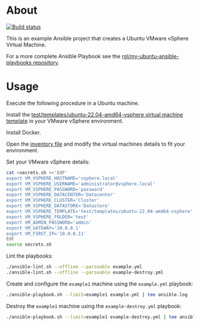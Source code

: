 # About

[![Build status](https://github.com/rgl/ansible-vsphere-ubuntu-vm/actions/workflows/build.yml/badge.svg)](https://github.com/rgl/ansible-vsphere-ubuntu-vm/actions/workflows/build.yml)

This is an example Ansible project that creates a Ubuntu VMware vSphere Virtual Machine.

For a more complete Ansible Playbook see the [rgl/my-ubuntu-ansible-playbooks repository](https://github.com/rgl/my-ubuntu-ansible-playbooks).

# Usage

Execute the following procedure in a Ubuntu machine.

Install the [test/templates/ubuntu-22.04-amd64-vsphere virtual machine template](https://github.com/rgl/ubuntu-vagrant) in your VMware vSphere environment.

Install Docker.

Open the [inventory file](inventory.yml) and modify the virtual machines details to fit your environment.

Set your VMware vSphere details:

```bash
cat >secrets.sh <<'EOF'
export VM_VSPHERE_HOSTNAME='vsphere.local'
export VM_VSPHERE_USERNAME='administrator@vsphere.local'
export VM_VSPHERE_PASSWORD='password'
export VM_VSPHERE_DATACENTER='Datacenter'
export VM_VSPHERE_CLUSTER='Cluster'
export VM_VSPHERE_DATASTORE='Datastore'
export VM_VSPHERE_TEMPLATE='test/templates/ubuntu-22.04-amd64-vsphere'
export VM_VSPHERE_FOLDER='test'
export VM_ADMIN_PASSWORD='admin'
export VM_GATEWAY='10.0.0.1'
export VM_FIRST_IP='10.0.0.11'
EOF
source secrets.sh
```

Lint the playbooks:

```bash
./ansible-lint.sh --offline --parseable example.yml
./ansible-lint.sh --offline --parseable example-destroy.yml
```

Create and configure the `example1` machine using the `example.yml` playbook: 

```bash
./ansible-playbook.sh --limit=example1 example.yml | tee ansible.log
```

Destroy the `example1` machine using the `example-destroy.yml` playbook: 

```bash
./ansible-playbook.sh --limit=example1 example-destroy.yml | tee ansible.log
```
